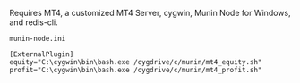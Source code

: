 Requires MT4, a customized MT4 Server, cygwin, Munin Node for Windows, 
and redis-cli.

`munin-node.ini`
```
[ExternalPlugin]
equity="C:\cygwin\bin\bash.exe /cygdrive/c/munin/mt4_equity.sh"
profit="C:\cygwin\bin\bash.exe /cygdrive/c/munin/mt4_profit.sh"
```
